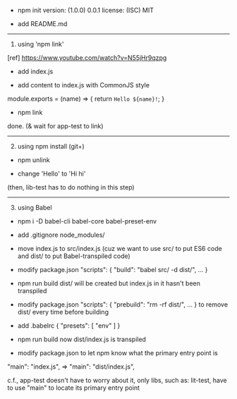 - npm init
version: (1.0.0) 0.0.1
license: (ISC) MIT

- add README.md

-----

1. using 'npm link'

[ref]
https://www.youtube.com/watch?v=N55jHr9qzpg

- add index.js

- add content to index.js with CommonJS style

module.exports = (name) => {
  return `Hello ${name}!`;
}

- npm link

done.
(& wait for app-test to link)

-----

2. using npm install (git+)

- npm unlink

- change 'Hello' to 'Hi hi'

(then, lib-test has to do nothing in this step)

-----

3. using Babel

- npm i -D babel-cli babel-core babel-preset-env

- add .gitignore
node_modules/

- move index.js to src/index.js
(cuz we want to use src/ to put ES6 code and dist/ to put Babel-transpiled code)

- modify package.json
"scripts": {
  "build": "babel src/ -d dist/",
  ...
}

- npm run build
dist/ will be created but index.js in it hasn't been transpiled

- modify package.json
"scripts": {
  "prebuild": "rm -rf dist/",
  ...
}
to remove dist/ every time before building

- add .babelrc
{
  "presets": [
    "env"
  ]
}

- npm run build
now dist/index.js is transpiled

- modify package.json
to let npm know what the primary entry point is

"main": "index.js",
=>
"main": "dist/index.js",

c.f.,
app-test doesn't have to worry about it,
only libs, such as: lit-test,
have to use "main" to locate its primary entry point
